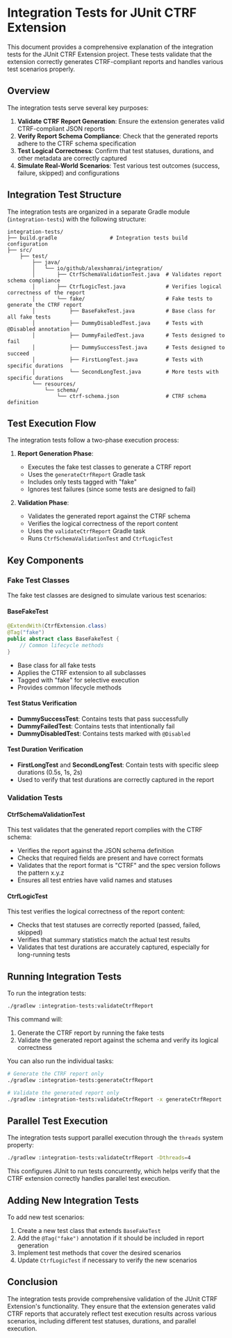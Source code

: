 # Integration Tests for JUnit CTRF Extension

This document provides a comprehensive explanation of the integration tests for the JUnit CTRF Extension project. These tests validate that the extension correctly generates CTRF-compliant reports and handles various test scenarios properly.

## Overview

The integration tests serve several key purposes:

1. **Validate CTRF Report Generation**: Ensure the extension generates valid CTRF-compliant JSON reports
2. **Verify Report Schema Compliance**: Check that the generated reports adhere to the CTRF schema specification
3. **Test Logical Correctness**: Confirm that test statuses, durations, and other metadata are correctly captured
4. **Simulate Real-World Scenarios**: Test various test outcomes (success, failure, skipped) and configurations

## Integration Test Structure

The integration tests are organized in a separate Gradle module (`integration-tests`) with the following structure:

```
integration-tests/
├── build.gradle                 # Integration tests build configuration
├── src/
    ├── test/
        ├── java/
        │   └── io/github/alexshamrai/integration/
        │       ├── CtrfSchemaValidationTest.java  # Validates report schema compliance
        │       ├── CtrfLogicTest.java             # Verifies logical correctness of the report
        │       └── fake/                          # Fake tests to generate the CTRF report
        │           ├── BaseFakeTest.java          # Base class for all fake tests
        │           ├── DummyDisabledTest.java     # Tests with @Disabled annotation
        │           ├── DummyFailedTest.java       # Tests designed to fail
        │           ├── DummySuccessTest.java      # Tests designed to succeed
        │           ├── FirstLongTest.java         # Tests with specific durations
        │           └── SecondLongTest.java        # More tests with specific durations
        └── resources/
            └── schema/
                └── ctrf-schema.json               # CTRF schema definition
```

## Test Execution Flow

The integration tests follow a two-phase execution process:

1. **Report Generation Phase**: 
   - Executes the fake test classes to generate a CTRF report
   - Uses the `generateCtrfReport` Gradle task
   - Includes only tests tagged with "fake"
   - Ignores test failures (since some tests are designed to fail)

2. **Validation Phase**:
   - Validates the generated report against the CTRF schema
   - Verifies the logical correctness of the report content
   - Uses the `validateCtrfReport` Gradle task
   - Runs `CtrfSchemaValidationTest` and `CtrfLogicTest`

## Key Components

### Fake Test Classes

The fake test classes are designed to simulate various test scenarios:

#### BaseFakeTest

```java
@ExtendWith(CtrfExtension.class)
@Tag("fake")
public abstract class BaseFakeTest {
    // Common lifecycle methods
}
```

- Base class for all fake tests
- Applies the CTRF extension to all subclasses
- Tagged with "fake" for selective execution
- Provides common lifecycle methods

#### Test Status Verification

- **DummySuccessTest**: Contains tests that pass successfully
- **DummyFailedTest**: Contains tests that intentionally fail
- **DummyDisabledTest**: Contains tests marked with `@Disabled`

#### Test Duration Verification

- **FirstLongTest** and **SecondLongTest**: Contain tests with specific sleep durations (0.5s, 1s, 2s)
- Used to verify that test durations are correctly captured in the report

### Validation Tests

#### CtrfSchemaValidationTest

This test validates that the generated report complies with the CTRF schema:

- Verifies the report against the JSON schema definition
- Checks that required fields are present and have correct formats
- Validates that the report format is "CTRF" and the spec version follows the pattern x.y.z
- Ensures all test entries have valid names and statuses

#### CtrfLogicTest

This test verifies the logical correctness of the report content:

- Checks that test statuses are correctly reported (passed, failed, skipped)
- Verifies that summary statistics match the actual test results
- Validates that test durations are accurately captured, especially for long-running tests

## Running Integration Tests

To run the integration tests:

```bash
./gradlew :integration-tests:validateCtrfReport
```

This command will:
1. Generate the CTRF report by running the fake tests
2. Validate the generated report against the schema and verify its logical correctness

You can also run the individual tasks:

```bash
# Generate the CTRF report only
./gradlew :integration-tests:generateCtrfReport

# Validate the generated report only
./gradlew :integration-tests:validateCtrfReport -x generateCtrfReport
```

## Parallel Test Execution

The integration tests support parallel execution through the `threads` system property:

```bash
./gradlew :integration-tests:validateCtrfReport -Dthreads=4
```

This configures JUnit to run tests concurrently, which helps verify that the CTRF extension correctly handles parallel test execution.

## Adding New Integration Tests

To add new test scenarios:

1. Create a new test class that extends `BaseFakeTest`
2. Add the `@Tag("fake")` annotation if it should be included in report generation
3. Implement test methods that cover the desired scenarios
4. Update `CtrfLogicTest` if necessary to verify the new scenarios

## Conclusion

The integration tests provide comprehensive validation of the JUnit CTRF Extension's functionality. They ensure that the extension generates valid CTRF reports that accurately reflect test execution results across various scenarios, including different test statuses, durations, and parallel execution.